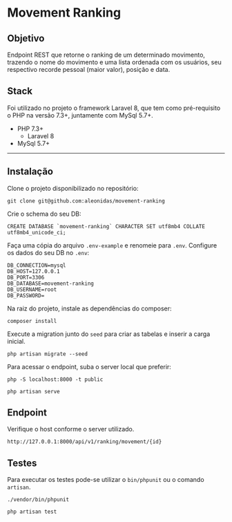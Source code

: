 # Movement Ranking

## Objetivo

Endpoint REST que retorne o ranking de um determinado movimento, trazendo o nome do movimento e uma lista ordenada com os usuários, seu respectivo recorde pessoal (maior valor), posição e data.

## Stack
Foi utilizado no projeto o framework Laravel 8, que tem como pré-requisito o PHP na versão 7.3+, juntamente com MySql 5.7+.
- PHP 7.3+
    - Laravel 8
- MySql 5.7+

---

## Instalação

Clone o projeto disponibilizado no repositório:

    git clone git@github.com:aleonidas/movement-ranking

Crie o schema do seu DB:

    CREATE DATABASE `movement-ranking` CHARACTER SET utf8mb4 COLLATE utf8mb4_unicode_ci;

Faça uma cópia do arquivo `.env-example` e renomeie para `.env`.
Configure os dados do seu DB no `.env`:

    DB_CONNECTION=mysql
    DB_HOST=127.0.0.1
    DB_PORT=3306
    DB_DATABASE=movement-ranking
    DB_USERNAME=root
    DB_PASSWORD=

Na raiz do projeto, instale as dependências do composer:

    composer install


Execute a migration junto do `seed` para criar as tabelas e inserir a carga inicial.

    php artisan migrate --seed

Para acessar o endpoint, suba o server local que preferir:

    php -S localhost:8000 -t public

    php artisan serve


## Endpoint
Verifique o host conforme o server utilizado.

    http://127.0.0.1:8000/api/v1/ranking/movement/{id}


## Testes
Para executar os testes pode-se utilizar o `bin/phpunit` ou o comando `artisan`. 

    ./vendor/bin/phpunit

    php artisan test

